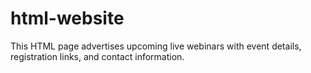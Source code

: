 # html-website
This HTML page advertises upcoming live webinars with event details, registration links, and contact information.
